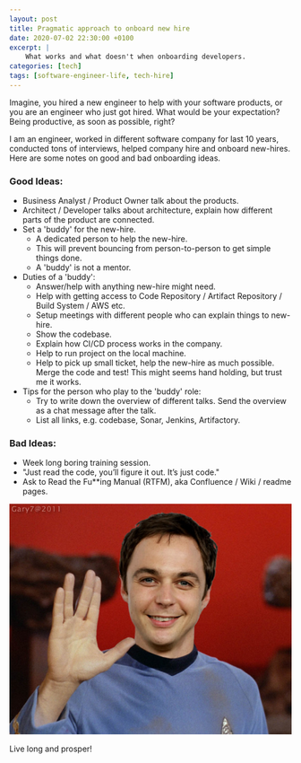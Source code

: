 ```yaml
---
layout: post
title: Pragmatic approach to onboard new hire
date: 2020-07-02 22:30:00 +0100
excerpt: |
    What works and what doesn't when onboarding developers.
categories: [tech]
tags: [software-engineer-life, tech-hire]
---
```


Imagine, you hired a new engineer to help with your software products, or you are an engineer who just got hired. What would be your expectation? Being
 productive, as soon as possible, right?
 
I am an engineer, worked in different software company for last 10 years, conducted tons of interviews, helped company hire and onboard new-hires. Here are
 some notes on good and bad onboarding ideas.

### Good Ideas:
  - Business Analyst / Product Owner talk about the products.
  - Architect / Developer talks about architecture, explain how different parts of the product are connected.
  - Set a 'buddy' for the new-hire.
    - A dedicated person to help the new-hire.
    - This will prevent bouncing from person-to-person to get simple things done.
    - A 'buddy' is not a mentor.
  - Duties of a 'buddy':
    - Answer/help with anything new-hire might need.
    - Help with getting access to Code Repository / Artifact Repository / Build System / AWS etc.
    - Setup meetings with different people who can explain things to new-hire.
    - Show the codebase.
    - Explain how CI/CD process works in the company.
    - Help to run project on the local machine.
    - Help to pick up small ticket, help the new-hire as much possible. Merge the code and test! This might seems hand holding, but trust me it works.
  - Tips for the person who play to the 'buddy' role:
    - Try to write down the overview of different talks. Send the overview as a chat message after the talk.
    - List all links, e.g. codebase, Sonar, Jenkins, Artifactory.
    
### Bad Ideas:
  - Week long boring training session.
  - "Just read the code, you’ll figure it out. It’s just code."
  - Ask to Read the Fu**ing Manual (RTFM), aka Confluence / Wiki / readme pages.

![image](/assets/images/2020-07/live-long-and-prosper.jpg)

Live long and prosper!